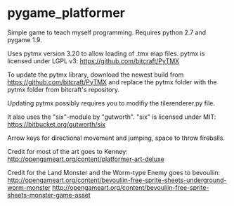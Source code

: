 # pygame_platformer

Simple game to teach myself programming. Requires python 2.7 and pygame 1.9. 

Uses pytmx version 3.20 to allow loading of .tmx map files. pytmx is licensed under LGPL v3:  https://github.com/bitcraft/PyTMX

To update the pytmx library, download the newest build from https://github.com/bitcraft/PyTMX and replace the pytmx folder
with the pytmx folder from bitcraft's repository.
 
Updating pytmx possibly requires you to modifiy the tilerenderer.py file.

It also uses the "six"-module by "gutworth". "six" is licensed under MIT: https://bitbucket.org/gutworth/six




Arrow keys for directional movement and jumping, space to throw fireballs.

Credit for most of the art goes to Kenney: http://opengameart.org/content/platformer-art-deluxe

Credit for the Land Monster and the Worm-type Enemy goes to bevouliin: http://opengameart.org/content/bevouliin-free-sprite-sheets-underground-worm-monster
http://opengameart.org/content/bevouliin-free-sprite-sheets-monster-game-asset
